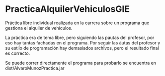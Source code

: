 # PracticaAlquilerVehiculosGIE
Práctica libre individual realizada en la carrera sobre un programa que gestiona el alquiler de vehículos.

La práctica era de tema libre, pero siguiendo las pautas del profesor, por eso hay tantas fachadas en el programa.
Por seguir las àutas del profesor y su estilo de programación hay demasiados archivos, pero el resultado final es correcto.

Se puede correr directamente el programa para probarlo se encuentra en dist/AlvaroMunozPractica.jar
